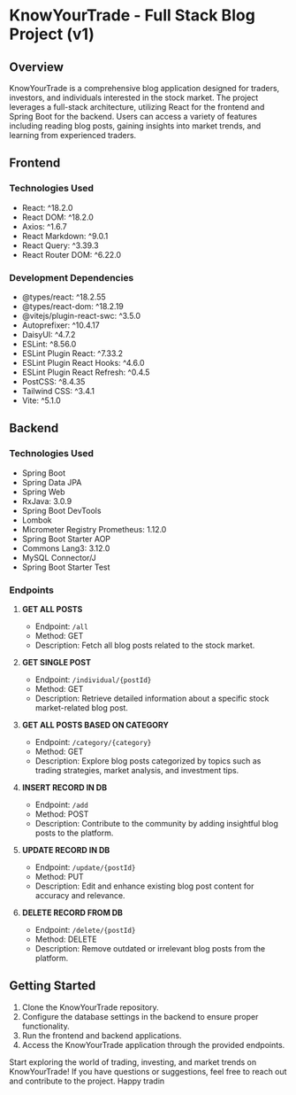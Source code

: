# KnowYourTrade - Full Stack Blog Project (v1)

## Overview

KnowYourTrade is a comprehensive blog application designed for traders, investors, and individuals interested in the stock market. The project leverages a full-stack architecture, utilizing React for the frontend and Spring Boot for the backend. Users can access a variety of features including reading blog posts, gaining insights into market trends, and learning from experienced traders.

## Frontend

### Technologies Used

- React: ^18.2.0
- React DOM: ^18.2.0
- Axios: ^1.6.7
- React Markdown: ^9.0.1
- React Query: ^3.39.3
- React Router DOM: ^6.22.0

### Development Dependencies

- @types/react: ^18.2.55
- @types/react-dom: ^18.2.19
- @vitejs/plugin-react-swc: ^3.5.0
- Autoprefixer: ^10.4.17
- DaisyUI: ^4.7.2
- ESLint: ^8.56.0
- ESLint Plugin React: ^7.33.2
- ESLint Plugin React Hooks: ^4.6.0
- ESLint Plugin React Refresh: ^0.4.5
- PostCSS: ^8.4.35
- Tailwind CSS: ^3.4.1
- Vite: ^5.1.0

## Backend

### Technologies Used

- Spring Boot
- Spring Data JPA
- Spring Web
- RxJava: 3.0.9
- Spring Boot DevTools
- Lombok
- Micrometer Registry Prometheus: 1.12.0
- Spring Boot Starter AOP
- Commons Lang3: 3.12.0
- MySQL Connector/J
- Spring Boot Starter Test

### Endpoints

1.  **GET ALL POSTS**

    - Endpoint: `/all`
    - Method: GET
    - Description: Fetch all blog posts related to the stock market.

2.  **GET SINGLE POST**

    - Endpoint: `/individual/{postId}`
    - Method: GET
    - Description: Retrieve detailed information about a specific stock market-related blog post.

3.  **GET ALL POSTS BASED ON CATEGORY**

    - Endpoint: `/category/{category}`
    - Method: GET
    - Description: Explore blog posts categorized by topics such as trading strategies, market analysis, and investment tips.

4.  **INSERT RECORD IN DB**

    - Endpoint: `/add`
    - Method: POST
    - Description: Contribute to the community by adding insightful blog posts to the platform.

5.  **UPDATE RECORD IN DB**

    - Endpoint: `/update/{postId}`
    - Method: PUT
    - Description: Edit and enhance existing blog post content for accuracy and relevance.

6.  **DELETE RECORD FROM DB**

    - Endpoint: `/delete/{postId}`
    - Method: DELETE
    - Description: Remove outdated or irrelevant blog posts from the platform.

## Getting Started

1.  Clone the KnowYourTrade repository.
2.  Configure the database settings in the backend to ensure proper functionality.
3.  Run the frontend and backend applications.
4.  Access the KnowYourTrade application through the provided endpoints.

Start exploring the world of trading, investing, and market trends on KnowYourTrade! If you have questions or suggestions, feel free to reach out and contribute to the project. Happy tradin
